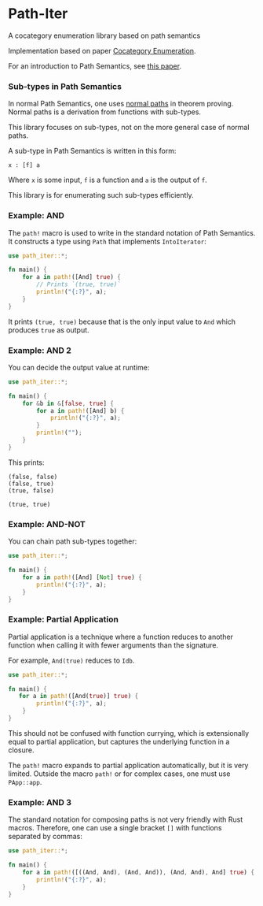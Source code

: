 # Path-Iter
A cocategory enumeration library based on path semantics

Implementation based on paper [Cocategory Enumeration](https://github.com/advancedresearch/path_semantics/blob/master/papers-wip/cocategory-enumeration.pdf).

For an introduction to Path Semantics,
see [this paper](https://github.com/advancedresearch/path_semantics/blob/master/papers-wip/introduction-to-path-semantics-for-computer-scientists.pdf).

### Sub-types in Path Semantics

In normal Path Semantics, one uses
[normal paths](https://github.com/advancedresearch/path_semantics/blob/master/papers-wip/normal-paths.pdf)
in theorem proving.
Normal paths is a derivation from functions with sub-types.

This library focuses on sub-types, not on the more general case of normal paths.

A sub-type in Path Semantics is written in this form:

```text
x : [f] a
```

Where `x` is some input, `f` is a function and `a` is the output of `f`.

This library is for enumerating such sub-types efficiently.

### Example: AND

The `path!` macro is used to write in the standard notation of Path Semantics.
It constructs a type using `Path` that implements `IntoIterator`:

```rust
use path_iter::*;

fn main() {
    for a in path!([And] true) {
        // Prints `(true, true)`
        println!("{:?}", a);
    }
}
```

It prints `(true, true)` because that is the only input value to `And`
which produces `true` as output.

### Example: AND 2

You can decide the output value at runtime:

```rust
use path_iter::*;

fn main() {
    for &b in &[false, true] {
        for a in path!([And] b) {
            println!("{:?}", a);
        }
        println!("");
    }
}
```

This prints:

```text
(false, false)
(false, true)
(true, false)

(true, true)
```

### Example: AND-NOT

You can chain path sub-types together:

```rust
use path_iter::*;

fn main() {
    for a in path!([And] [Not] true) {
        println!("{:?}", a);
    }
}
```

### Example: Partial Application

Partial application is a technique where
a function reduces to another function
when calling it with fewer arguments than the signature.

For example, `And(true)` reduces to `Idb`.

```rust
use path_iter::*;

fn main() {
   for a in path!([And(true)] true) {
        println!("{:?}", a);
    }
}
```

This should not be confused with function currying,
which is extensionally equal to partial application,
but captures the underlying function in a closure.

The `path!` macro expands to partial application automatically, but it is very limited.
Outside the macro `path!` or for complex cases, one must use `PApp::app`.

### Example: AND 3

The standard notation for composing paths is not very friendly with Rust macros.
Therefore, one can use a single bracket `[]` with functions separated by commas:

```rust
use path_iter::*;

fn main() {
    for a in path!([((And, And), (And, And)), (And, And), And] true) {
        println!("{:?}", a);
    }
}
```
